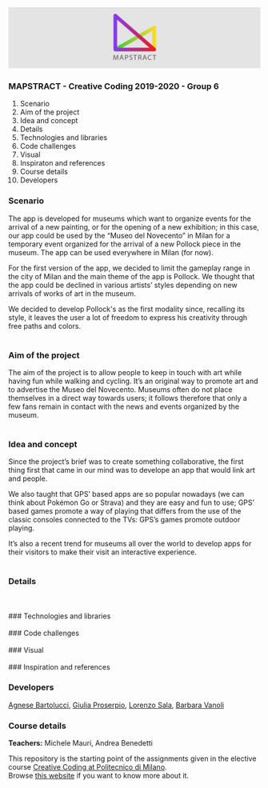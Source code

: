 ![Header](assets/header.png)
### MAPSTRACT - Creative Coding 2019-2020 - Group 6

<ol>
  <li> Scenario </li>
  <li> Aim of the project </li>
  <li> Idea and concept </li>
  <li> Details </li>
  <li> Technologies and libraries </li>
  <li> Code challenges </li>
  <li> Visual </li>
  <li> Inspiraton and references </li>
  <li> Course details </li>
  <li> Developers </li>
</ol>

  ### Scenario
  The app is developed for museums which want to organize events for the arrival of a new painting, or for the opening of a new exhibition; in this case, our app could be used by the “Museo del Novecento” in Milan for a temporary event organized for the arrival of a new Pollock piece in the museum. The app can be used everywhere in Milan (for now). 

For the first version of the app, we decided to limit the gameplay range in the city of Milan and the main theme of the app is Pollock. 
We thought that the app could be declined in various artists’ styles depending on new arrivals of works of art in the museum.

We decided to develop Pollock's as the first modality since, recalling its style, it leaves the user a lot of freedom to express his creativity through free paths and colors. 
</br>
</br>
### Aim of the project
The aim of the project is to allow people to keep in touch with art while having fun while walking and cycling. It’s an original way to promote art and to advertise the Museo del Novecento. Museums often do not place themselves in a direct way towards users; it follows therefore that only a few fans remain in contact with the news and events organized by the museum. 
</br>
</br>
### Idea and concept
Since the project’s brief was to create something collaborative, the first thing first that came in our mind was to develope an app that would link art and people. 

We also taught that GPS’ based apps are so popular nowadays (we can think about Pokémon Go or Strava) and they are easy and fun to use; GPS’ based games promote a way of playing that differs from the use of the classic consoles connected to the TVs: GPS’s games promote outdoor playing.

It’s also a recent trend for museums all over the world to develop apps for their visitors to make their visit an interactive experience. 
</br>
</br>
### Details
</br>
</br>
### Technologies and libraries
</br>
</br>
### Code challenges
</br>
</br>
### Visual
</br>
</br>
### Inspiration and references




### Developers
[Agnese Bartolucci](), [Giulia Proserpio](), [Lorenzo Sala](), [Barbara Vanoli]()

### Course details
**Teachers:** Michele Mauri, Andrea Benedetti

This repository is the starting point of the assignments given in the elective course [Creative Coding at Politecnico di Milano](https://www11.ceda.polimi.it/schedaincarico/schedaincarico/controller/scheda_pubblica/SchedaPublic.do?&evn_default=evento&c_classe=696598&__pj0=0&__pj1=3ed8420c42c849845b5caa3de626e8fc).</br>
Browse [this website](https://drawwithcode.github.io/) if you want to know more about it.
